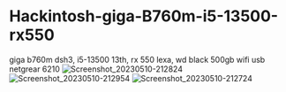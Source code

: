# Hackintosh-giga-B760m-i5-13500-rx550
giga b760m dsh3, i5-13500 13th, rx 550 lexa, wd black 500gb wifi usb netgrear 6210
![Screenshot_20230510-212824](https://github.com/sonvirgo/Hackintosh-giga-B760m-i5-13500-rx550/assets/10823037/ff7b0fdd-8f6b-4726-9627-40e770648053)
![Screenshot_20230510-212954](https://github.com/sonvirgo/Hackintosh-giga-B760m-i5-13500-rx550/assets/10823037/712085c7-5a6d-4f17-a11c-c66d22547217)
![Screenshot_20230510-212724](https://github.com/sonvirgo/Hackintosh-giga-B760m-i5-13500-rx550/assets/10823037/177680ea-00d0-4c89-a19b-f945f033106a)

